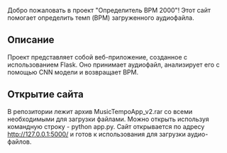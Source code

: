 Добро пожаловать в проект "Определитель BPM 2000"! Этот сайт помогает определить темп (BPM) загруженного аудиофайла.

## Описание
Проект представляет собой веб-приложение, созданное с использованием Flask. Оно принимает аудиофайл, анализирует его с помощью CNN модели и возвращает BPM.
## Открытие сайта
В репозитории лежит архив MusicTempoApp_v2.rar со всеми необходимыми для загрузки файлами. Можно открыть используя командную строку - python app.py. Сайт открывается по адресу http://127.0.0.1:5000/ и готов к использования для загрузки аудио-файлов.

